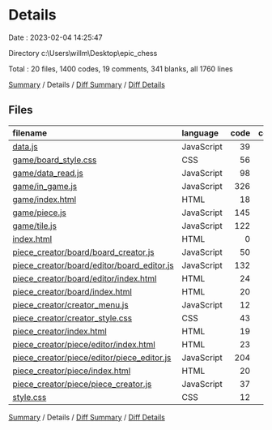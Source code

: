 # Details

Date : 2023-02-04 14:25:47

Directory c:\\Users\\willm\\Desktop\\epic_chess

Total : 20 files,  1400 codes, 19 comments, 341 blanks, all 1760 lines

[Summary](results.md) / Details / [Diff Summary](diff.md) / [Diff Details](diff-details.md)

## Files
| filename | language | code | comment | blank | total |
| :--- | :--- | ---: | ---: | ---: | ---: |
| [data.js](/data.js) | JavaScript | 39 | 0 | 8 | 47 |
| [game/board_style.css](/game/board_style.css) | CSS | 56 | 0 | 14 | 70 |
| [game/data_read.js](/game/data_read.js) | JavaScript | 98 | 17 | 18 | 133 |
| [game/in_game.js](/game/in_game.js) | JavaScript | 326 | 1 | 81 | 408 |
| [game/index.html](/game/index.html) | HTML | 18 | 0 | 3 | 21 |
| [game/piece.js](/game/piece.js) | JavaScript | 145 | 0 | 43 | 188 |
| [game/tile.js](/game/tile.js) | JavaScript | 122 | 0 | 30 | 152 |
| [index.html](/index.html) | HTML | 0 | 0 | 1 | 1 |
| [piece_creator/board/board_creator.js](/piece_creator/board/board_creator.js) | JavaScript | 50 | 0 | 19 | 69 |
| [piece_creator/board/editor/board_editor.js](/piece_creator/board/editor/board_editor.js) | JavaScript | 132 | 0 | 34 | 166 |
| [piece_creator/board/editor/index.html](/piece_creator/board/editor/index.html) | HTML | 24 | 0 | 4 | 28 |
| [piece_creator/board/index.html](/piece_creator/board/index.html) | HTML | 20 | 0 | 3 | 23 |
| [piece_creator/creator_menu.js](/piece_creator/creator_menu.js) | JavaScript | 12 | 0 | 2 | 14 |
| [piece_creator/creator_style.css](/piece_creator/creator_style.css) | CSS | 43 | 0 | 9 | 52 |
| [piece_creator/index.html](/piece_creator/index.html) | HTML | 19 | 0 | 3 | 22 |
| [piece_creator/piece/editor/index.html](/piece_creator/piece/editor/index.html) | HTML | 23 | 0 | 3 | 26 |
| [piece_creator/piece/editor/piece_editor.js](/piece_creator/piece/editor/piece_editor.js) | JavaScript | 204 | 1 | 49 | 254 |
| [piece_creator/piece/index.html](/piece_creator/piece/index.html) | HTML | 20 | 0 | 3 | 23 |
| [piece_creator/piece/piece_creator.js](/piece_creator/piece/piece_creator.js) | JavaScript | 37 | 0 | 13 | 50 |
| [style.css](/style.css) | CSS | 12 | 0 | 1 | 13 |

[Summary](results.md) / Details / [Diff Summary](diff.md) / [Diff Details](diff-details.md)